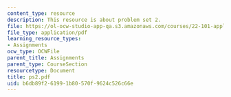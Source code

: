 ```yaml
---
content_type: resource
description: This resource is about problem set 2.
file: https://ol-ocw-studio-app-qa.s3.amazonaws.com/courses/22-101-applied-nuclear-physics-fall-2006/b6db89f261991b80570f9624c526c66e_ps2.pdf
file_type: application/pdf
learning_resource_types:
- Assignments
ocw_type: OCWFile
parent_title: Assignments
parent_type: CourseSection
resourcetype: Document
title: ps2.pdf
uid: b6db89f2-6199-1b80-570f-9624c526c66e
---
```

